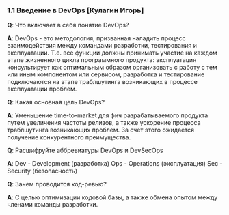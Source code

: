 ### 1.1 Введение в DevOps [Кулагин Игорь]

**Q**: Что включает в себя понятие DevOps?

**A**: DevOps - это методология, призванная наладить процесс взаимодействия между командами разработки, тестирования и эксплуатации. Т.е. все функции должны принимать  участие на каждом этапе жизненного цикла программного продукта: эксплуатация консультирует как оптимальным образом организовать с работу с тем или иным компонентом или сервисом, разработка и тестирование подключаются на этапе траблшутинга возникающих в процессе эксплуатации проблем.

**Q**: Какая основная цель DevOps?

**A**: Уменьшение time-to-market для фич разрабатываемого продукта путем увеличения частоты релизов, а также ускорение процесса траблшутинга возникающих проблем. За счет этого ожидается получение конкурентного преимущества.

**Q**: Расшифруйте аббревиатуры DevOps и DevSecOps

**A**:
Dev - Development (разработка)
Ops - Operations (эксплуатация)
Sec - Security (безопасность)

**Q**: Зачем проводится код-ревью?

**A**: С целью оптимизации кодовой базы, а также обмена опытом между членами команды разработки.